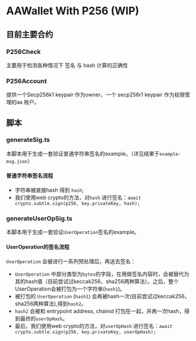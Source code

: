 # AAWallet With P256 (WIP)

## 目前主要合约

### P256Check

主要用于检测各种情况下 签名 与 hash 计算的正确性

### P256Account

提供一个Secp256k1 keypair 作为owner，一个 secp256r1 keypair 作为权限管理的aa 账户。

## 脚本

### generateSig.ts

本脚本用于生成一套验证普通字符串签名的example。（详见结果于`example-msg.json`）

#### 普通字符串签名流程

- 字符串被直接hash 得到 `hash`;
- 我们使用web crypto的方法，对`hash` 进行签名：`await crypto.subtle.sign(p256, key.privateKey, hash);`

### generateUserOpSig.ts

本脚本用于生成一套验证`UserOperation`签名的example。

#### UserOperation的签名流程

`UserOperation` 会被进行一系列预处理后，再送去签名：
  
- `UserOperation` 中部分类型为`bytes`的字段，在用做签名内容时，会被替代为其的hash值（目前尝试过keccak256，sha256两种算法）。之后，整个UserOperation会被打包为一个字符串(`hash1`)。
- 被打包的 `UserOperation` (`hash1`) 会再被hash一次(目前尝试过keccak256，sha256两种算法),得到`hash2`。
- `hash2` 会被和 entrypoint address, chainid 打包在一起，并再一次hash，得到最终的`userOpHash`。
- 最后，我们使用web crypto的方法，对`userOpHash` 进行签名：`await crypto.subtle.sign(p256, key.privateKey, userOpHash);`